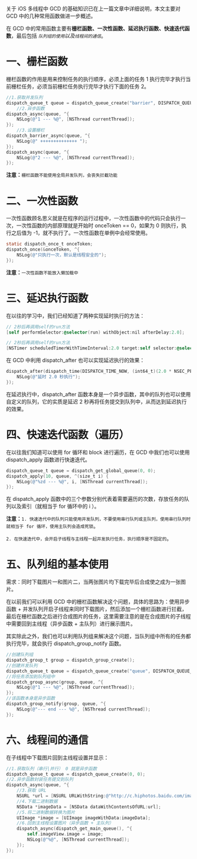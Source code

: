 关于 iOS 多线程中 GCD 的基础知识已在上一篇文章中详细说明，本文主要对 GCD 中的几种常用函数做进一步概述。

在 GCD 中的常用函数主要有**栅栏函数、一次性函数、延迟执行函数、快速迭代函数**，最后包括 *`队列组的使用`以及`线程间的通信`*。

# 一、栅栏函数

栅栏函数的作用是用来控制任务的执行顺序，必须上面的任务 1 执行完毕才执行当前栅栏任务，必须当前栅栏任务执行完毕才执行下面的任务 2。

```objective-c
//1.获取并发队列 
dispatch_queue_t queue = dispatch_queue_create("barrier", DISPATCH_QUEUE_CONCURRENT);
    //2.异步函数
dispatch_async(queue, ^{
    NSLog(@"1 --- %@", [NSThread currentThread]);
});
    //3.设置栅栏
dispatch_barrier_async(queue, ^{
    NSLog(@" ++++++++++++++ ");
});
dispatch_async(queue, ^{
    NSLog(@"2 --- %@", [NSThread currentThread]);
});
```

**注意：**`栅栏函数不能使用全局并发队列，会丧失拦截功能`

# 二、一次性函数

一次性函数顾名思义就是在程序的运行过程中，一次性函数中的代码只会执行一次，一次性函数的内部原理就是开始时 onceToken == 0，如果为 0 则执行，执行之后值为 -1，就不执行了。一次性函数在单例中会经常使用。

```objective-c
static dispatch_once_t onceToken;
dispatch_once(&onceToken, ^{
    NSLog(@"只执行一次，默认是线程安全的");
});
```

**注意：**`一次性函数不能放入懒加载中`

# 三、延迟执行函数

在以往的学习中，我们已经知道了两种实现延时执行的方法：

```objective-c
// 2秒后再调用self的run方法
[self performSelector:@selector(run) withObject:nil afterDelay:2.0];
```
```objective-c
// 2秒后再调用self的run方法
[NSTimer scheduledTimerWithTimeInterval:2.0 target:self selector:@selector(run) userInfo:nil repeats:NO];
```

在 GCD 中利用 dispatch_after 也可以实现延迟执行的效果：

```objective-c
dispatch_after(dispatch_time(DISPATCH_TIME_NOW, (int64_t)(2.0 * NSEC_PER_SEC)), dispatch_get_main_queue(), ^{
    NSLog(@"延时 2.0 秒执行");
});
```

在延迟执行中，dispatch_after 函数本身是一个异步函数，其中的队列也可以使用自定义的队列，它的实质是延迟 2 秒再将任务提交到队列中，从而达到延迟执行的效果。

# 四、快速迭代函数（遍历）

在以往我们知道可以使用 for 循环和 block 进行遍历，在 GCD 中我们也可以使用 dispatch_apply 函数进行快速迭代。

```objective-c
dispatch_queue_t queue = dispatch_get_global_queue(0, 0);  
dispatch_apply(10, queue, ^(size_t i) {
    NSLog(@"%zd --- %@", i, [NSThread currentThread]);
});
```

在 dispatch_apply 函数中的三个参数分别代表着需要遍历的次数，存放任务的队列以及索引（就相当于 for 循环中的  i ）。

**注意：**`1. 快速迭代中的队列只能使用并发队列，不要使用串行队列或主队列，使用串行队列时就相当于 for 循环，使用主队列会造成死锁`。

`2. 在快速迭代中，会开启子线程与主线程一起并发执行任务，执行顺序是不固定的`。

# 五、队列组的基本使用

需求：同时下载图片一和图片二，当两张图片均下载完毕后合成使之成为一张图片。

在以前我们可以利用 GCD 中的栅栏函数解决这个问题，具体的思路为：使用异步函数 + 并发队列开启子线程来同时下载图片，然后添加一个栅栏函数进行拦截，最后在栅栏函数之后进行合成图片的任务，这里需要注意的是在合成图片的子线程中需要回到主线程（异步函数 + 主队列）进行展示图片。

其实除此之外，我们也可以利用队列组来解决这个问题，当队列组中所有的任务都执行完毕，就会执行 dispatch_group_notify 函数。

```objective-c
//创建队列组
dispatch_group_t group = dispatch_group_create();
//创建并发队列
dispatch_queue_t queue = dispatch_queue_create("queue", DISPATCH_QUEUE_CONCURRENT);
//将任务添加到队列组中
dispatch_group_async(group, queue, ^{
    NSLog(@"1 --- %@", [NSThread currentThread]);
});
//该函数本身是异步函数
dispatch_group_notify(group, queue, ^{
    NSLog(@"--- end --- %@", [NSThread currentThread]);
});
```

# 六、线程间的通信

在子线程中下载图片回到主线程设置并显示：

```objective-c
//1.获取队列（串行|并行） 0 就是异步函数
dispatch_queue_t queue = dispatch_queue_create(0, 0);
//2.异步函数封装任务提交到队列
dispatch_async(queue, ^{       
    //3.获取 URL
    NSURL *url = [NSURL URLWithString:@"http://c.hiphotos.baidu.com/image/pic/item/3b292df5e0fe99254674c15036a85edf8db171b2.jpg"];
    //4.下载二进制数据
    NSData *imageData = [NSData dataWithContentsOfURL:url];
    //5.将二进制数据转换为图片
    UIImage *image = [UIImage imageWithData:imageData];
    //6.回到主线程设置图片（异步函数 + 主队列）
    dispatch_async(dispatch_get_main_queue(), ^{
        self.imageView.image = image;
        NSLog(@"%@", [NSThread currentThread]);
    });
});
```
